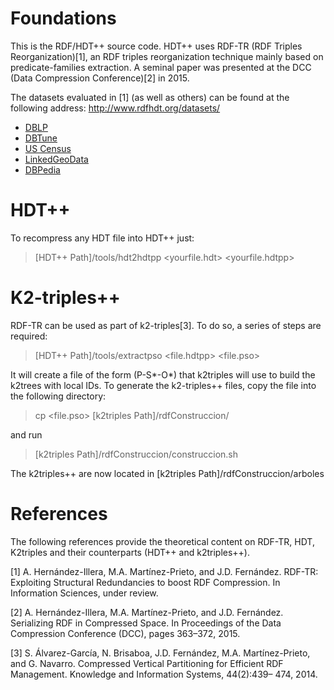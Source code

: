 # Foundations

This is the RDF/HDT++ source code. HDT++ uses RDF-TR (RDF Triples Reorganization)[1], an RDF triples reorganization technique mainly based on predicate-families extraction. A seminal paper was presented at the DCC (Data Compression Conference)[2] in 2015.

The datasets evaluated in [1] (as well as others) can be found at the following address: http://www.rdfhdt.org/datasets/
* [DBLP](http://gaia.infor.uva.es/hdt/dblp-2012-11-28.hdt.gz)
* [DBTune](http://www.rdfhdt.org/datasets/)
* [US Census](http://www.rdfhdt.org/datasets/)
* [LinkedGeoData](http://www.rdfhdt.org/datasets/)
* [DBPedia](http://www.rdfhdt.org/datasets/)

# HDT++

To recompress any HDT file into HDT++ just:
> [HDT++ Path]/tools/hdt2hdtpp <yourfile.hdt> <yourfile.hdtpp>

# K2-triples++

RDF-TR can be used as part of k2-triples[3]. To do so, a series of steps are required:
> [HDT++ Path]/tools/extractpso <file.hdtpp> <file.pso>

It will create a file of the form (P-S*-O*) that k2triples will use to build the k2trees with local IDs. To generate the k2-triples++ files, copy the file into the following directory:

> cp <file.pso> [k2triples Path]/rdfConstruccion/

and run

> [k2triples Path]/rdfConstruccion/construccion.sh <numberofpredicates> 

The k2triples++ are now located in [k2triples Path]/rdfConstruccion/arboles

# References

The following references provide the theoretical content on RDF-TR, HDT, K2triples and their counterparts (HDT++ and k2triples++).

[1] A. Hernández-Illera, M.A. Martínez-Prieto, and J.D. Fernández. RDF-TR: Exploiting Structural Redundancies to boost RDF Compression. In Information Sciences, under review. 

[2] A. Hernández-Illera, M.A. Martínez-Prieto, and J.D. Fernández. Serializing RDF in Compressed Space. In Proceedings of the Data Compression Conference (DCC), pages 363–372, 2015.

[3] S. Álvarez-García, N. Brisaboa, J.D. Fernández, M.A. Martínez-Prieto, and G. Navarro. Compressed Vertical Partitioning for Efficient RDF Management. Knowledge and Information Systems, 44(2):439– 474, 2014.
